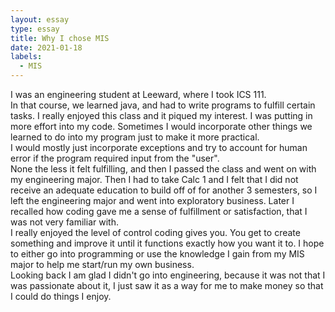 ```yaml
---
layout: essay
type: essay
title: Why I chose MIS
date: 2021-01-18
labels: 
  - MIS
---
```


I was an engineering student at Leeward, where I took ICS 111.  
In that course, we learned java, and had to write programs to fulfill certain tasks. 
I really enjoyed this class and it piqued my interest.  I was putting in more effort into my code.
Sometimes I would incorporate other things we learned to do into my program just to make it more practical.  
I would mostly just incorporate exceptions and try to account for human error if the program required input from the "user".  
None the less it felt fulfilling, and then I passed the class and went on with my engineering major. 
Then I had to take Calc 1 and I felt that I did not receive an adequate education to build off of for another 3 semesters, so I left the engineering major and went into exploratory business.
Later I recalled how coding gave me a sense of fulfillment or satisfaction, that I was not very familiar with.  
I really enjoyed the level of control coding gives you. You get to create something and improve it until it functions exactly how you want it to.
I hope to either go into programming or use the knowledge I gain from my MIS major to help me start/run my own business.  
Looking back I am glad I didn't go into engineering, because it was not that I was passionate about it, I just saw it as a way for me to make money so that I could do things I enjoy.  
